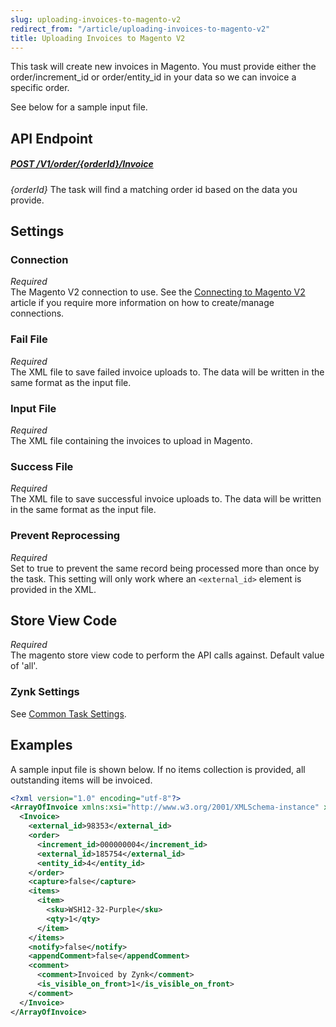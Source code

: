 ```yaml
---
slug: uploading-invoices-to-magento-v2
redirect_from: "/article/uploading-invoices-to-magento-v2"
title: Uploading Invoices to Magento V2
---
```

This task will create new invoices in Magento. You must provide either the order/increment_id or order/entity_id in your data so we can invoice a specific order.

See below for a sample input file.

## API Endpoint
##### [POST /V1/order/{orderId}/Invoice](https://devdocs.magento.com/redoc/2.3/admin-rest-api.html#operation/salesInvoiceOrderV1ExecutePost)
_{orderId}_ The task will find a matching order id based on the data you provide. 

## Settings
### Connection
_Required_  
The Magento V2 connection to use. See the [Connecting to Magento V2](connecting-to-magento-v2) article if you require more information on how to create/manage connections.

### Fail File
_Required_  
The XML file to save failed invoice uploads to. The data will be written in the same format as the input file.

### Input File
_Required_  
The XML file containing the invoices to upload in Magento.

### Success File
_Required_  
The XML file to save successful invoice uploads to. The data will be written in the same format as the input file.

### Prevent Reprocessing
_Required_  
Set to true to prevent the same record being processed more than once by the task. This setting will only work where an `<external_id>` element is provided in the XML.

## Store View Code
_Required_  
The magento store view code to perform the API calls against. Default value of 'all'.

### Zynk Settings
See [Common Task Settings](common-task-settings).

## Examples
A sample input file is shown below. If no items collection is provided, all outstanding items will be invoiced.
```xml
<?xml version="1.0" encoding="utf-8"?>
<ArrayOfInvoice xmlns:xsi="http://www.w3.org/2001/XMLSchema-instance" xmlns:xsd="http://www.w3.org/2001/XMLSchema">
  <Invoice>
    <external_id>98353</external_id>
    <order>
      <increment_id>000000004</increment_id>
      <external_id>185754</external_id>
      <entity_id>4</entity_id>
    </order>
    <capture>false</capture>
    <items>
      <item>
        <sku>WSH12-32-Purple</sku>
        <qty>1</qty>
      </item>
    </items>
    <notify>false</notify>
    <appendComment>false</appendComment>
    <comment>
      <comment>Invoiced by Zynk</comment>
      <is_visible_on_front>1</is_visible_on_front>
    </comment>
  </Invoice>
</ArrayOfInvoice>
```
